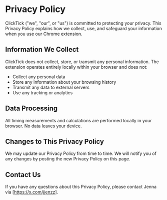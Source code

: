 # Privacy Policy

ClickTick ("we", "our", or "us") is committed to protecting your privacy. This Privacy Policy explains how we collect, use, and safeguard your information when you use our Chrome extension.

## Information We Collect

ClickTick does not collect, store, or transmit any personal information. The extension operates entirely locally within your browser and does not:

- Collect any personal data
- Store any information about your browsing history
- Transmit any data to external servers
- Use any tracking or analytics

## Data Processing

All timing measurements and calculations are performed locally in your browser. No data leaves your device.

## Changes to This Privacy Policy

We may update our Privacy Policy from time to time. We will notify you of any changes by posting the new Privacy Policy on this page.

## Contact Us

If you have any questions about this Privacy Policy, please contact Jenna via [https://x.com/jjenzz].
